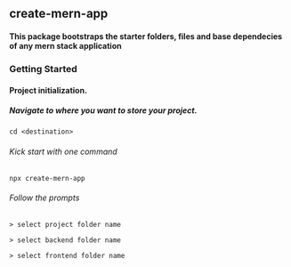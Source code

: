 ## create-mern-app
#### This package bootstraps the starter folders, files and base dependecies of any mern stack application

### Getting Started

#### Project initialization.
##### Navigate to where you want to store your project.
`cd <destination>`

###### Kick start with one command
`npx create-mern-app`
###### Follow the prompts
`> select project folder name`

`> select backend folder name`

`> select frontend folder name`
